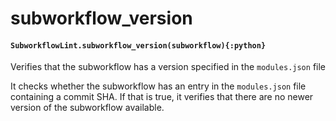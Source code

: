 # subworkflow_version

#### `SubworkflowLint.subworkflow_version(subworkflow){:python}`

Verifies that the subworkflow has a version specified in the `modules.json` file

It checks whether the subworkflow has an entry in the `modules.json` file
containing a commit SHA. If that is true, it verifies that there are no
newer version of the subworkflow available.
